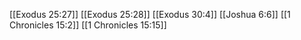 [[Exodus 25:27]]
[[Exodus 25:28]]
[[Exodus 30:4]]
[[Joshua 6:6]]
[[1 Chronicles 15:2]]
[[1 Chronicles 15:15]]
